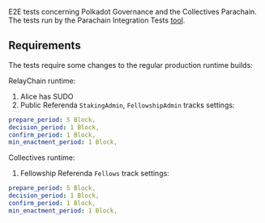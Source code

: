 E2E tests concerning Polkadot Governance and the Collectives Parachain. The tests run by the Parachain Integration Tests [tool](https://github.com/paritytech/parachains-integration-tests/).

## Requirements
The tests require some changes to the regular production runtime builds:

RelayChain runtime:
1. Alice has SUDO
2. Public Referenda `StakingAdmin`, `FellowshipAdmin` tracks settings:
``` yaml
prepare_period: 5 Block,
decision_period: 1 Block,
confirm_period: 1 Block,
min_enactment_period: 1 Block,
```
Collectives runtime:
1. Fellowship Referenda `Fellows` track settings:
``` yaml
prepare_period: 5 Block,
decision_period: 1 Block,
confirm_period: 1 Block,
min_enactment_period: 1 Block,
```

